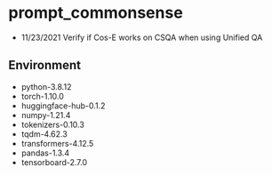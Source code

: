 # prompt_commonsense
- 11/23/2021 Verify if Cos-E works on CSQA when using Unified QA


## Environment
- python-3.8.12
- torch-1.10.0 
- huggingface-hub-0.1.2 
- numpy-1.21.4 
- tokenizers-0.10.3 
- tqdm-4.62.3
- transformers-4.12.5
- pandas-1.3.4
- tensorboard-2.7.0
